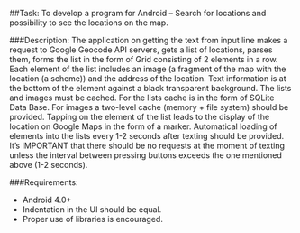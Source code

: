 ##Task: 
To develop a program for Android – Search for locations and possibility to see the locations on the map.

###Description:
The application on getting the text from input line makes a request to Google Geocode API servers, gets a list of locations, parses them, forms the list in the form of Grid consisting of 2 elements in a row. Each element of the list includes an image (a fragment of the map with the location (a scheme)) and the address of the location. Text information is at the bottom of the element against a black transparent background. The lists and images must be cached. For the lists cache is in the form of SQLite Data Base. For images a two-level cache (memory + file system) should be provided. Tapping on the element of the list leads to the display of the location on Google Maps in the form of a marker. Automatical loading of elements into the lists every 1-2 seconds after texting should be provided. It’s IMPORTANT that there should be no requests at the moment of texting unless the interval between pressing buttons exceeds the one mentioned above (1-2 seconds).

###Requirements:
* Android 4.0+
* Indentation in the UI should be equal.
* Proper use of libraries is encouraged.
